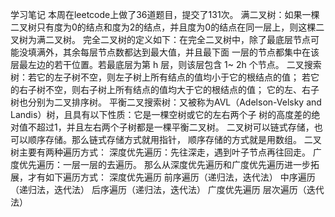 学习笔记
本周在leetcode上做了36道题目，提交了131次。
满二叉树：如果一棵二叉树只有度为0的结点和度为2的结点，并且度为0的结点在同一层上，则这棵二叉树为满二叉树。
完全二叉树的定义如下：在完全二叉树中，除了最底层节点可能没填满外，其余每层节点数都达到最大值，并且最下面
    一层的节点都集中在该层最左边的若干位置。若最底层为第 h 层，则该层包含 1~ 2h 个节点。
二叉搜索树：若它的左子树不空，则左子树上所有结点的值均小于它的根结点的值；
	    若它的右子树不空，则右子树上所有结点的值均大于它的根结点的值；
	    它的左、右子树也分别为二叉排序树。
平衡二叉搜索树：又被称为AVL（Adelson-Velsky and Landis）树，且具有以下性质：它是一棵空树或它的左右两个子
   树的高度差的绝对值不超过1，并且左右两个子树都是一棵平衡二叉树。
二叉树可以链式存储，也可以顺序存储。那么链式存储方式就用指针， 顺序存储的方式就是用数组。
二叉树主要有两种遍历方式：
    深度优先遍历：先往深走，遇到叶子节点再往回走。
    广度优先遍历：一层一层的去遍历。
那么从深度优先遍历和广度优先遍历进一步拓展，才有如下遍历方式：
    深度优先遍历
        前序遍历（递归法，迭代法）
        中序遍历（递归法，迭代法）
        后序遍历（递归法，迭代法）
    广度优先遍历
        层次遍历（迭代法）